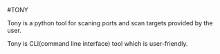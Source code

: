 #TONY

Tony is a python tool for scaning ports and 
scan targets provided by the user.

Tony is CLI(command line interface) tool which
is user-friendly.





